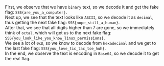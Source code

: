 First, we observe that we have `binary` text, so we decode it and get the fake flag: `SSS{are_you_a_computer}`.  
Next up, we see that the text looks like `ASCII`, so we decode it as `decimal`, thus getting the next fake flag: `SSS{nope_still_a_human}`.  
After that, we see that all digits higher than 7 are gone, so we immediately think of `octal`, which will get us to the next fake flag: `SSS{you_look_like_you_know_linux_permissions}`.  
We see a lot of `0x`s, so we know to decode from `hexadecimal` and we get to the last fake flag: `SSS{you_love_tic_tac_toe_huh}`.  
In the end, we observe the text is encoding in `Base64`, so we decode it to get the real flag.